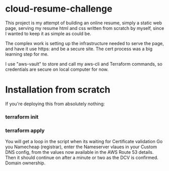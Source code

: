 # cloud-resume-challenge

This project is my attempt of building an online resume, simply a static web page, serving my
resume html and css written from scratch by myself, since I wanted to keep it as simple as 
could be.

The complex work is setting up the infrastructure needed to serve the page, and have it 
use https: and be a secure site.  The cert process was a big learning step for me.

I use "aws-vault" to store and call my aws-cli and Terraform commands, so credentials 
are secure on local computer for now.

# Installation from scratch
If you're deploying this from absolutely nothing:
### terraform init
### terraform apply
You will get a loop in the script when its waiting for Certificate validation
Go you Namecheap (registrar), enter the Nameserver vlaues in your Custom DNS config, from the values now available in the AWS Route 53 details.
Then it should continue on after a minute or two as the DCV is confirmed. Domain ownership.


